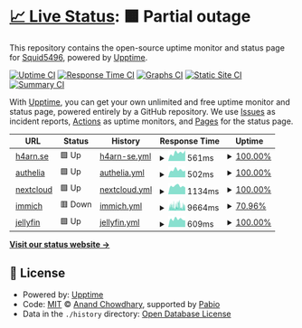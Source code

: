 # [📈 Live Status](https://Squid5496.github.io/upptime): <!--live status--> **🟧 Partial outage**

This repository contains the open-source uptime monitor and status page for [Squid5496](https://Squid5496.github.io/upptime), powered by [Upptime](https://github.com/upptime/upptime).

[![Uptime CI](https://github.com/Squid5496/upptime/workflows/Uptime%20CI/badge.svg)](https://github.com/Squid5496/upptime/actions?query=workflow%3A%22Uptime+CI%22)
[![Response Time CI](https://github.com/Squid5496/upptime/workflows/Response%20Time%20CI/badge.svg)](https://github.com/Squid5496/upptime/actions?query=workflow%3A%22Response+Time+CI%22)
[![Graphs CI](https://github.com/Squid5496/upptime/workflows/Graphs%20CI/badge.svg)](https://github.com/Squid5496/upptime/actions?query=workflow%3A%22Graphs+CI%22)
[![Static Site CI](https://github.com/Squid5496/upptime/workflows/Static%20Site%20CI/badge.svg)](https://github.com/Squid5496/upptime/actions?query=workflow%3A%22Static+Site+CI%22)
[![Summary CI](https://github.com/Squid5496/upptime/workflows/Summary%20CI/badge.svg)](https://github.com/Squid5496/upptime/actions?query=workflow%3A%22Summary+CI%22)

With [Upptime](https://upptime.js.org), you can get your own unlimited and free uptime monitor and status page, powered entirely by a GitHub repository. We use [Issues](https://github.com/Squid5496/upptime/issues) as incident reports, [Actions](https://github.com/Squid5496/upptime/actions) as uptime monitors, and [Pages](https://Squid5496.github.io/upptime) for the status page.

<!--start: status pages-->
<!-- This summary is generated by Upptime (https://github.com/upptime/upptime) -->
<!-- Do not edit this manually, your changes will be overwritten -->
<!-- prettier-ignore -->
| URL | Status | History | Response Time | Uptime |
| --- | ------ | ------- | ------------- | ------ |
| <img alt="" src="https://icons.duckduckgo.com/ip3/h4arn.se.ico" height="13"> [h4arn.se](https://h4arn.se) | 🟩 Up | [h4arn-se.yml](https://github.com/h4arn/upptime/commits/HEAD/history/h4arn-se.yml) | <details><summary><img alt="Response time graph" src="./graphs/h4arn-se/response-time-week.png" height="20"> 561ms</summary><br><a href="https://status.h4arn.se/history/h4arn-se"><img alt="Response time 547" src="https://img.shields.io/endpoint?url=https%3A%2F%2Fraw.githubusercontent.com%2Fh4arn%2Fupptime%2FHEAD%2Fapi%2Fh4arn-se%2Fresponse-time.json"></a><br><a href="https://status.h4arn.se/history/h4arn-se"><img alt="24-hour response time 734" src="https://img.shields.io/endpoint?url=https%3A%2F%2Fraw.githubusercontent.com%2Fh4arn%2Fupptime%2FHEAD%2Fapi%2Fh4arn-se%2Fresponse-time-day.json"></a><br><a href="https://status.h4arn.se/history/h4arn-se"><img alt="7-day response time 561" src="https://img.shields.io/endpoint?url=https%3A%2F%2Fraw.githubusercontent.com%2Fh4arn%2Fupptime%2FHEAD%2Fapi%2Fh4arn-se%2Fresponse-time-week.json"></a><br><a href="https://status.h4arn.se/history/h4arn-se"><img alt="30-day response time 534" src="https://img.shields.io/endpoint?url=https%3A%2F%2Fraw.githubusercontent.com%2Fh4arn%2Fupptime%2FHEAD%2Fapi%2Fh4arn-se%2Fresponse-time-month.json"></a><br><a href="https://status.h4arn.se/history/h4arn-se"><img alt="1-year response time 547" src="https://img.shields.io/endpoint?url=https%3A%2F%2Fraw.githubusercontent.com%2Fh4arn%2Fupptime%2FHEAD%2Fapi%2Fh4arn-se%2Fresponse-time-year.json"></a></details> | <details><summary><a href="https://status.h4arn.se/history/h4arn-se">100.00%</a></summary><a href="https://status.h4arn.se/history/h4arn-se"><img alt="All-time uptime 97.49%" src="https://img.shields.io/endpoint?url=https%3A%2F%2Fraw.githubusercontent.com%2Fh4arn%2Fupptime%2FHEAD%2Fapi%2Fh4arn-se%2Fuptime.json"></a><br><a href="https://status.h4arn.se/history/h4arn-se"><img alt="24-hour uptime 100.00%" src="https://img.shields.io/endpoint?url=https%3A%2F%2Fraw.githubusercontent.com%2Fh4arn%2Fupptime%2FHEAD%2Fapi%2Fh4arn-se%2Fuptime-day.json"></a><br><a href="https://status.h4arn.se/history/h4arn-se"><img alt="7-day uptime 100.00%" src="https://img.shields.io/endpoint?url=https%3A%2F%2Fraw.githubusercontent.com%2Fh4arn%2Fupptime%2FHEAD%2Fapi%2Fh4arn-se%2Fuptime-week.json"></a><br><a href="https://status.h4arn.se/history/h4arn-se"><img alt="30-day uptime 99.87%" src="https://img.shields.io/endpoint?url=https%3A%2F%2Fraw.githubusercontent.com%2Fh4arn%2Fupptime%2FHEAD%2Fapi%2Fh4arn-se%2Fuptime-month.json"></a><br><a href="https://status.h4arn.se/history/h4arn-se"><img alt="1-year uptime 97.49%" src="https://img.shields.io/endpoint?url=https%3A%2F%2Fraw.githubusercontent.com%2Fh4arn%2Fupptime%2FHEAD%2Fapi%2Fh4arn-se%2Fuptime-year.json"></a></details>
| <img alt="" src="https://icons.duckduckgo.com/ip3/auth.h4arn.se.ico" height="13"> [authelia](https://auth.h4arn.se) | 🟩 Up | [authelia.yml](https://github.com/h4arn/upptime/commits/HEAD/history/authelia.yml) | <details><summary><img alt="Response time graph" src="./graphs/authelia/response-time-week.png" height="20"> 502ms</summary><br><a href="https://status.h4arn.se/history/authelia"><img alt="Response time 630" src="https://img.shields.io/endpoint?url=https%3A%2F%2Fraw.githubusercontent.com%2Fh4arn%2Fupptime%2FHEAD%2Fapi%2Fauthelia%2Fresponse-time.json"></a><br><a href="https://status.h4arn.se/history/authelia"><img alt="24-hour response time 467" src="https://img.shields.io/endpoint?url=https%3A%2F%2Fraw.githubusercontent.com%2Fh4arn%2Fupptime%2FHEAD%2Fapi%2Fauthelia%2Fresponse-time-day.json"></a><br><a href="https://status.h4arn.se/history/authelia"><img alt="7-day response time 502" src="https://img.shields.io/endpoint?url=https%3A%2F%2Fraw.githubusercontent.com%2Fh4arn%2Fupptime%2FHEAD%2Fapi%2Fauthelia%2Fresponse-time-week.json"></a><br><a href="https://status.h4arn.se/history/authelia"><img alt="30-day response time 528" src="https://img.shields.io/endpoint?url=https%3A%2F%2Fraw.githubusercontent.com%2Fh4arn%2Fupptime%2FHEAD%2Fapi%2Fauthelia%2Fresponse-time-month.json"></a><br><a href="https://status.h4arn.se/history/authelia"><img alt="1-year response time 630" src="https://img.shields.io/endpoint?url=https%3A%2F%2Fraw.githubusercontent.com%2Fh4arn%2Fupptime%2FHEAD%2Fapi%2Fauthelia%2Fresponse-time-year.json"></a></details> | <details><summary><a href="https://status.h4arn.se/history/authelia">100.00%</a></summary><a href="https://status.h4arn.se/history/authelia"><img alt="All-time uptime 92.91%" src="https://img.shields.io/endpoint?url=https%3A%2F%2Fraw.githubusercontent.com%2Fh4arn%2Fupptime%2FHEAD%2Fapi%2Fauthelia%2Fuptime.json"></a><br><a href="https://status.h4arn.se/history/authelia"><img alt="24-hour uptime 100.00%" src="https://img.shields.io/endpoint?url=https%3A%2F%2Fraw.githubusercontent.com%2Fh4arn%2Fupptime%2FHEAD%2Fapi%2Fauthelia%2Fuptime-day.json"></a><br><a href="https://status.h4arn.se/history/authelia"><img alt="7-day uptime 100.00%" src="https://img.shields.io/endpoint?url=https%3A%2F%2Fraw.githubusercontent.com%2Fh4arn%2Fupptime%2FHEAD%2Fapi%2Fauthelia%2Fuptime-week.json"></a><br><a href="https://status.h4arn.se/history/authelia"><img alt="30-day uptime 93.99%" src="https://img.shields.io/endpoint?url=https%3A%2F%2Fraw.githubusercontent.com%2Fh4arn%2Fupptime%2FHEAD%2Fapi%2Fauthelia%2Fuptime-month.json"></a><br><a href="https://status.h4arn.se/history/authelia"><img alt="1-year uptime 92.91%" src="https://img.shields.io/endpoint?url=https%3A%2F%2Fraw.githubusercontent.com%2Fh4arn%2Fupptime%2FHEAD%2Fapi%2Fauthelia%2Fuptime-year.json"></a></details>
| <img alt="" src="https://icons.duckduckgo.com/ip3/nextcloud.h4arn.se.ico" height="13"> [nextcloud](https://nextcloud.h4arn.se) | 🟩 Up | [nextcloud.yml](https://github.com/h4arn/upptime/commits/HEAD/history/nextcloud.yml) | <details><summary><img alt="Response time graph" src="./graphs/nextcloud/response-time-week.png" height="20"> 1134ms</summary><br><a href="https://status.h4arn.se/history/nextcloud"><img alt="Response time 2361" src="https://img.shields.io/endpoint?url=https%3A%2F%2Fraw.githubusercontent.com%2Fh4arn%2Fupptime%2FHEAD%2Fapi%2Fnextcloud%2Fresponse-time.json"></a><br><a href="https://status.h4arn.se/history/nextcloud"><img alt="24-hour response time 924" src="https://img.shields.io/endpoint?url=https%3A%2F%2Fraw.githubusercontent.com%2Fh4arn%2Fupptime%2FHEAD%2Fapi%2Fnextcloud%2Fresponse-time-day.json"></a><br><a href="https://status.h4arn.se/history/nextcloud"><img alt="7-day response time 1134" src="https://img.shields.io/endpoint?url=https%3A%2F%2Fraw.githubusercontent.com%2Fh4arn%2Fupptime%2FHEAD%2Fapi%2Fnextcloud%2Fresponse-time-week.json"></a><br><a href="https://status.h4arn.se/history/nextcloud"><img alt="30-day response time 1780" src="https://img.shields.io/endpoint?url=https%3A%2F%2Fraw.githubusercontent.com%2Fh4arn%2Fupptime%2FHEAD%2Fapi%2Fnextcloud%2Fresponse-time-month.json"></a><br><a href="https://status.h4arn.se/history/nextcloud"><img alt="1-year response time 2361" src="https://img.shields.io/endpoint?url=https%3A%2F%2Fraw.githubusercontent.com%2Fh4arn%2Fupptime%2FHEAD%2Fapi%2Fnextcloud%2Fresponse-time-year.json"></a></details> | <details><summary><a href="https://status.h4arn.se/history/nextcloud">100.00%</a></summary><a href="https://status.h4arn.se/history/nextcloud"><img alt="All-time uptime 87.05%" src="https://img.shields.io/endpoint?url=https%3A%2F%2Fraw.githubusercontent.com%2Fh4arn%2Fupptime%2FHEAD%2Fapi%2Fnextcloud%2Fuptime.json"></a><br><a href="https://status.h4arn.se/history/nextcloud"><img alt="24-hour uptime 100.00%" src="https://img.shields.io/endpoint?url=https%3A%2F%2Fraw.githubusercontent.com%2Fh4arn%2Fupptime%2FHEAD%2Fapi%2Fnextcloud%2Fuptime-day.json"></a><br><a href="https://status.h4arn.se/history/nextcloud"><img alt="7-day uptime 100.00%" src="https://img.shields.io/endpoint?url=https%3A%2F%2Fraw.githubusercontent.com%2Fh4arn%2Fupptime%2FHEAD%2Fapi%2Fnextcloud%2Fuptime-week.json"></a><br><a href="https://status.h4arn.se/history/nextcloud"><img alt="30-day uptime 99.88%" src="https://img.shields.io/endpoint?url=https%3A%2F%2Fraw.githubusercontent.com%2Fh4arn%2Fupptime%2FHEAD%2Fapi%2Fnextcloud%2Fuptime-month.json"></a><br><a href="https://status.h4arn.se/history/nextcloud"><img alt="1-year uptime 87.05%" src="https://img.shields.io/endpoint?url=https%3A%2F%2Fraw.githubusercontent.com%2Fh4arn%2Fupptime%2FHEAD%2Fapi%2Fnextcloud%2Fuptime-year.json"></a></details>
| <img alt="" src="https://icons.duckduckgo.com/ip3/immich.h4arn.se.ico" height="13"> [immich](https://immich.h4arn.se) | 🟥 Down | [immich.yml](https://github.com/h4arn/upptime/commits/HEAD/history/immich.yml) | <details><summary><img alt="Response time graph" src="./graphs/immich/response-time-week.png" height="20"> 9664ms</summary><br><a href="https://status.h4arn.se/history/immich"><img alt="Response time 5854" src="https://img.shields.io/endpoint?url=https%3A%2F%2Fraw.githubusercontent.com%2Fh4arn%2Fupptime%2FHEAD%2Fapi%2Fimmich%2Fresponse-time.json"></a><br><a href="https://status.h4arn.se/history/immich"><img alt="24-hour response time 8395" src="https://img.shields.io/endpoint?url=https%3A%2F%2Fraw.githubusercontent.com%2Fh4arn%2Fupptime%2FHEAD%2Fapi%2Fimmich%2Fresponse-time-day.json"></a><br><a href="https://status.h4arn.se/history/immich"><img alt="7-day response time 9664" src="https://img.shields.io/endpoint?url=https%3A%2F%2Fraw.githubusercontent.com%2Fh4arn%2Fupptime%2FHEAD%2Fapi%2Fimmich%2Fresponse-time-week.json"></a><br><a href="https://status.h4arn.se/history/immich"><img alt="30-day response time 8155" src="https://img.shields.io/endpoint?url=https%3A%2F%2Fraw.githubusercontent.com%2Fh4arn%2Fupptime%2FHEAD%2Fapi%2Fimmich%2Fresponse-time-month.json"></a><br><a href="https://status.h4arn.se/history/immich"><img alt="1-year response time 5854" src="https://img.shields.io/endpoint?url=https%3A%2F%2Fraw.githubusercontent.com%2Fh4arn%2Fupptime%2FHEAD%2Fapi%2Fimmich%2Fresponse-time-year.json"></a></details> | <details><summary><a href="https://status.h4arn.se/history/immich">70.96%</a></summary><a href="https://status.h4arn.se/history/immich"><img alt="All-time uptime 79.47%" src="https://img.shields.io/endpoint?url=https%3A%2F%2Fraw.githubusercontent.com%2Fh4arn%2Fupptime%2FHEAD%2Fapi%2Fimmich%2Fuptime.json"></a><br><a href="https://status.h4arn.se/history/immich"><img alt="24-hour uptime 53.78%" src="https://img.shields.io/endpoint?url=https%3A%2F%2Fraw.githubusercontent.com%2Fh4arn%2Fupptime%2FHEAD%2Fapi%2Fimmich%2Fuptime-day.json"></a><br><a href="https://status.h4arn.se/history/immich"><img alt="7-day uptime 70.96%" src="https://img.shields.io/endpoint?url=https%3A%2F%2Fraw.githubusercontent.com%2Fh4arn%2Fupptime%2FHEAD%2Fapi%2Fimmich%2Fuptime-week.json"></a><br><a href="https://status.h4arn.se/history/immich"><img alt="30-day uptime 91.26%" src="https://img.shields.io/endpoint?url=https%3A%2F%2Fraw.githubusercontent.com%2Fh4arn%2Fupptime%2FHEAD%2Fapi%2Fimmich%2Fuptime-month.json"></a><br><a href="https://status.h4arn.se/history/immich"><img alt="1-year uptime 79.47%" src="https://img.shields.io/endpoint?url=https%3A%2F%2Fraw.githubusercontent.com%2Fh4arn%2Fupptime%2FHEAD%2Fapi%2Fimmich%2Fuptime-year.json"></a></details>
| <img alt="" src="https://icons.duckduckgo.com/ip3/jellyfin.h4arn.se.ico" height="13"> [jellyfin](https://jellyfin.h4arn.se) | 🟩 Up | [jellyfin.yml](https://github.com/h4arn/upptime/commits/HEAD/history/jellyfin.yml) | <details><summary><img alt="Response time graph" src="./graphs/jellyfin/response-time-week.png" height="20"> 609ms</summary><br><a href="https://status.h4arn.se/history/jellyfin"><img alt="Response time 709" src="https://img.shields.io/endpoint?url=https%3A%2F%2Fraw.githubusercontent.com%2Fh4arn%2Fupptime%2FHEAD%2Fapi%2Fjellyfin%2Fresponse-time.json"></a><br><a href="https://status.h4arn.se/history/jellyfin"><img alt="24-hour response time 515" src="https://img.shields.io/endpoint?url=https%3A%2F%2Fraw.githubusercontent.com%2Fh4arn%2Fupptime%2FHEAD%2Fapi%2Fjellyfin%2Fresponse-time-day.json"></a><br><a href="https://status.h4arn.se/history/jellyfin"><img alt="7-day response time 609" src="https://img.shields.io/endpoint?url=https%3A%2F%2Fraw.githubusercontent.com%2Fh4arn%2Fupptime%2FHEAD%2Fapi%2Fjellyfin%2Fresponse-time-week.json"></a><br><a href="https://status.h4arn.se/history/jellyfin"><img alt="30-day response time 614" src="https://img.shields.io/endpoint?url=https%3A%2F%2Fraw.githubusercontent.com%2Fh4arn%2Fupptime%2FHEAD%2Fapi%2Fjellyfin%2Fresponse-time-month.json"></a><br><a href="https://status.h4arn.se/history/jellyfin"><img alt="1-year response time 709" src="https://img.shields.io/endpoint?url=https%3A%2F%2Fraw.githubusercontent.com%2Fh4arn%2Fupptime%2FHEAD%2Fapi%2Fjellyfin%2Fresponse-time-year.json"></a></details> | <details><summary><a href="https://status.h4arn.se/history/jellyfin">100.00%</a></summary><a href="https://status.h4arn.se/history/jellyfin"><img alt="All-time uptime 97.10%" src="https://img.shields.io/endpoint?url=https%3A%2F%2Fraw.githubusercontent.com%2Fh4arn%2Fupptime%2FHEAD%2Fapi%2Fjellyfin%2Fuptime.json"></a><br><a href="https://status.h4arn.se/history/jellyfin"><img alt="24-hour uptime 100.00%" src="https://img.shields.io/endpoint?url=https%3A%2F%2Fraw.githubusercontent.com%2Fh4arn%2Fupptime%2FHEAD%2Fapi%2Fjellyfin%2Fuptime-day.json"></a><br><a href="https://status.h4arn.se/history/jellyfin"><img alt="7-day uptime 100.00%" src="https://img.shields.io/endpoint?url=https%3A%2F%2Fraw.githubusercontent.com%2Fh4arn%2Fupptime%2FHEAD%2Fapi%2Fjellyfin%2Fuptime-week.json"></a><br><a href="https://status.h4arn.se/history/jellyfin"><img alt="30-day uptime 99.88%" src="https://img.shields.io/endpoint?url=https%3A%2F%2Fraw.githubusercontent.com%2Fh4arn%2Fupptime%2FHEAD%2Fapi%2Fjellyfin%2Fuptime-month.json"></a><br><a href="https://status.h4arn.se/history/jellyfin"><img alt="1-year uptime 97.10%" src="https://img.shields.io/endpoint?url=https%3A%2F%2Fraw.githubusercontent.com%2Fh4arn%2Fupptime%2FHEAD%2Fapi%2Fjellyfin%2Fuptime-year.json"></a></details>

<!--end: status pages-->

[**Visit our status website →**](https://Squid5496.github.io/upptime)

## 📄 License

- Powered by: [Upptime](https://github.com/upptime/upptime)
- Code: [MIT](./LICENSE) © [Anand Chowdhary](https://anandchowdhary.com), supported by [Pabio](https://pabio.com)
- Data in the `./history` directory: [Open Database License](https://opendatacommons.org/licenses/odbl/1-0/)
